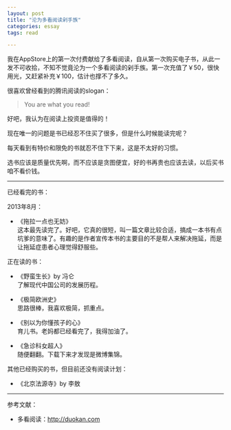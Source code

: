 ```yaml
---
layout: post
title: "沦为多看阅读剁手族"
categories: essay
tags: read

---
```


我在AppStore上的第一次付费献给了多看阅读，自从第一次购买电子书，从此一发不可收拾，不知不觉竟沦为一个多看阅读的剁手族。第一次充值了￥50，很快用光，又赶紧补充￥100，估计也撑不了多久。

很喜欢曾经看到的腾讯阅读的slogan：

> You are what you read!

好吧，我认为在阅读上投资是值得的！

现在唯一的问题是书已经忍不住买了很多，但是什么时候能读完呢？

每天看到有特价和限免的书就忍不住下下来，这是不太好的习惯。

选书应该是质量优先啊，而不应该是贪图便宜，好的书再贵也应该去读，以后买书咱不看价钱。

----

已经看完的书：

2013年8月：

- 《拖拉一点也无妨》  
这本最先读完了。好吧，它真的很短，叫一篇文章比较合适，搞成一本书有点坑爹的意味了。有趣的是作者宣传本书的主要目的不是帮人来解决拖延，而是让拖延症患者心理觉得舒服些。

正在读的书：

- 《野蛮生长》by 冯仑  
了解现代中国公司的发展历程。

- 《极简欧洲史》  
思路很棒，我喜欢极简，抓重点。

- 《别以为你懂孩子的心》  
育儿书。老妈都已经看完了，我得加油了。

- 《急诊科女超人》  
随便翻翻。下载下来才发现是微博集锦。


其他已经购买的书，但目前还没有阅读计划：

- 《北京法源寺》by 李敖  



----

参考文献：

- 多看阅读：<http://duokan.com>